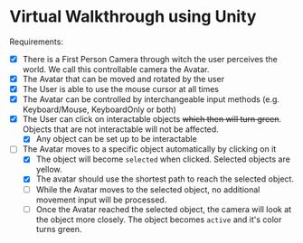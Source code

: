# Virtual Walkthrough using Unity

Requirements:

- [x] There is a First Person Camera through witch the user perceives the world. We call this controllable camera the Avatar.
- [x] The Avatar that can be moved and rotated by the user
- [x] The User is able to use the mouse cursor at all times
- [x] The Avatar can be controlled by interchangeable input methods (e.g. Keyboard/Mouse, KeyboardOnly or both)
- [x] The User can click on interactable objects ~~which then will turn green~~. Objects that are not interactable will not be affected.
  - [x] Any object can be set up to be interactable
- [ ] The Avatar moves to a specific object automatically by clicking on it
  - [x] The object will become `selected` when clicked. Selected objects are yellow.
  - [x] The avatar should use the shortest path to reach the selected object.
  - [ ] While the Avatar moves to the selected object, no additional movement input will be processed.
  - [ ] Once the Avatar reached the selected object, the camera will look at the object more closely. The object becomes `active` and it's color turns green.
